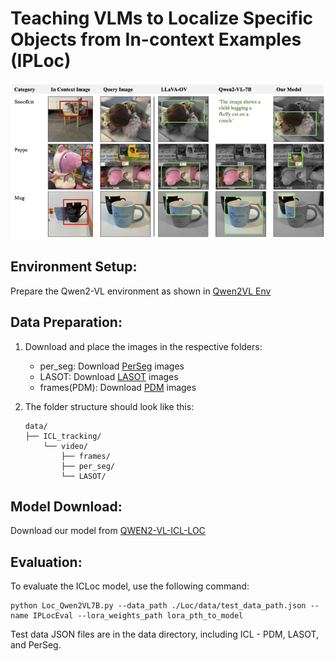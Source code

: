 # Teaching VLMs to Localize Specific Objects from In-context Examples (IPLoc)
![teaser.pdf](https://github.com/SivanDoveh/ICLoc/blob/main/images/teaser.jpg)

## Environment Setup:
Prepare the Qwen2-VL environment as shown in [Qwen2VL Env](https://github.com/QwenLM/Qwen2-VL?tab=readme-ov-file#quickstart)

## Data Preparation:
1. Download and place the images in the respective folders:
   - per_seg: Download [PerSeg](https://paperswithcode.com/dataset/perseg) images 
   - LASOT: Download [LASOT](http://vision.cs.stonybrook.edu/~lasot/download.html) images 
   - frames(PDM): Download [PDM](https://github.com/dvirsamuel/PDM?tab=readme-ov-file#personalized-diffusion-features-matching-pdm) images

2. The folder structure should look like this:

   ```SIVAN
   data/
   ├── ICL_tracking/
       └── video/
           ├── frames/
           ├── per_seg/
           └── LASOT/
   ```

## Model Download:
Download our model from [QWEN2-VL-ICL-LOC](https://drive.google.com/drive/folders/1u_1Mj_WMqMhA51MzN8j1FugU0Z2p6RpA?usp=sharing)

## Evaluation:
To evaluate the ICLoc model, use the following command:
  ```SIVAN
python Loc_Qwen2VL7B.py --data_path ./Loc/data/test_data_path.json --name IPLocEval --lora_weights_path lora_pth_to_model
 ```

Test data JSON files are in the data directory, including ICL - PDM, LASOT, and PerSeg.





